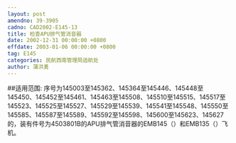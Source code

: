 ```yaml
---
layout: post
amendno: 39-3905
cadno: CAD2002-E145-13
title: 检查APU排气管消音器
date: 2002-12-31 00:00:00 +0800
effdate: 2003-01-06 00:00:00 +0800
tag: E145
categories: 民航西南管理局适航处
author: 蒲洪勇
---
```


##适用范围:
序号为145003至145362、145364至145446、145448至145450、145452至145461、145463至145508、145510至145515、145517至145523、145525至145527、145529至145539、145541至145548、145550至145585、145587至145589、145592至145598、145600至145623、145627的，装有件号为4503801B的APU排气管消音器的EMB145（）和EMB135（）飞机。


